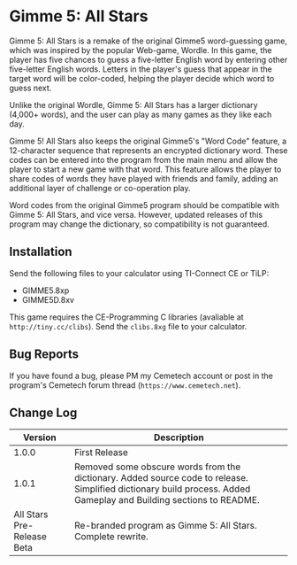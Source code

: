 # Gimme 5: All Stars

Gimme 5: All Stars is a remake of the original Gimme5 word-guessing game, which was inspired by the popular Web-game, Wordle. In this game, the player has five chances to guess a five-letter English word by entering other five-letter English words. Letters in the player's guess that appear in the target word will be color-coded, helping the player decide which word to guess next.

Unlike the original Wordle, Gimme 5: All Stars has a larger dictionary (4,000+ words), and the user can play as many games as they like each day.

Gimme 5! All Stars also keeps the original Gimme5's "Word Code" feature, a 12-character sequence that represents an encrypted dictionary word. These codes can be entered into the program from the main menu and allow the player to start a new game with that word. This feature allows the player to share codes of words they have played with friends and family, adding an additional layer of challenge or co-operation play.

Word codes from the original Gimme5 program should be compatible with Gimme 5: All Stars, and vice versa. However, updated releases of this program may change the dictionary, so compatibility is not guaranteed.

## Installation

Send the following files to your calculator using TI-Connect CE or TiLP:

* GIMME5.8xp
* GIMME5D.8xv

This game requires the CE-Programming C libraries (avaliable at `http://tiny.cc/clibs`). Send the `clibs.8xg` file to your calculator.

## Bug Reports

If you have found a bug, please PM my Cemetech account or post in the program's Cemetech forum thread (`https://www.cemetech.net`).

## Change Log

| Version | Description
| ------- | -----------
| 1.0.0 | First Release
| 1.0.1 | Removed some obscure words from the dictionary. Added source code to release. Simplified dictionary build process. Added Gameplay and Building sections to README.
| All Stars Pre-Release Beta | Re-branded program as Gimme 5: All Stars. Complete rewrite.
